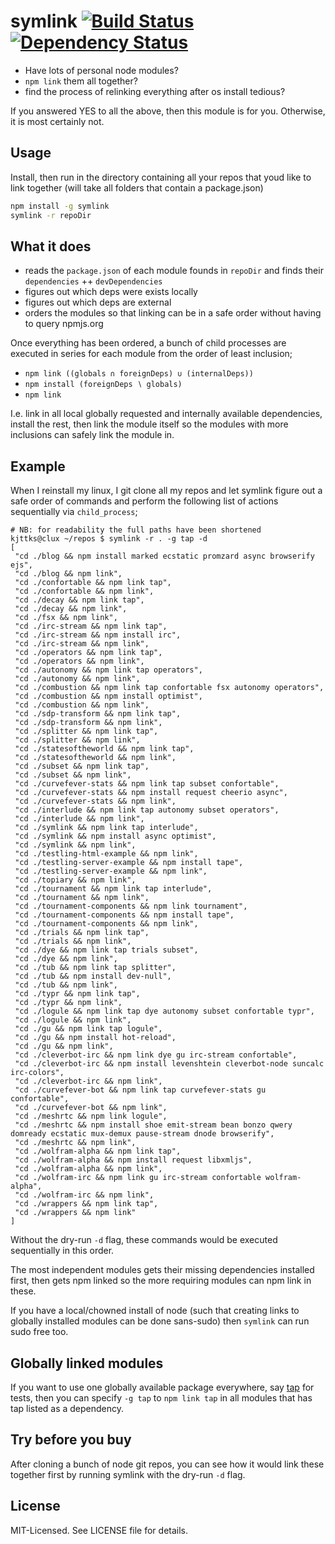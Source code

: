 # symlink [![Build Status](https://secure.travis-ci.org/clux/symlink.png)](http://travis-ci.org/clux/symlink) [![Dependency Status](https://david-dm.org/clux/symlink.png)](https://david-dm.org/clux/symlink)

- Have lots of personal node modules?
- `npm link` them all together?
- find the process of relinking everything after os install tedious?

If you answered YES to all the above, then this module is for you.
Otherwise, it is most certainly not.

## Usage
Install, then run in the directory containing all your repos that youd like to link together (will take all folders that contain a package.json)

```bash
npm install -g symlink
symlink -r repoDir
```

## What it does

- reads the `package.json` of each module founds in `repoDir` and finds their `dependencies` ++ `devDependencies`
- figures out which deps were exists locally
- figures out which deps are external
- orders the modules so that linking can be in a safe order without having to query npmjs.org

Once everything has been ordered, a bunch of child processes are executed in series for each module from the order of least inclusion;

- `npm link ((globals ∩ foreignDeps) ∪ (internalDeps))`
- `npm install (foreignDeps ∖ globals)`
- `npm link`

I.e. link in all local globally requested and internally available dependencies, install the rest, then link the module itself so the modules with more inclusions can safely link the module in.

## Example
When I reinstall my linux, I git clone all my repos and let symlink figure out a safe order of commands and perform the following list of actions sequentially via `child_process`;

```
# NB: for readability the full paths have been shortened
kjttks@clux ~/repos $ symlink -r . -g tap -d
[
 "cd ./blog && npm install marked ecstatic promzard async browserify ejs",
 "cd ./blog && npm link",
 "cd ./confortable && npm link tap",
 "cd ./confortable && npm link",
 "cd ./decay && npm link tap",
 "cd ./decay && npm link",
 "cd ./fsx && npm link",
 "cd ./irc-stream && npm link tap",
 "cd ./irc-stream && npm install irc",
 "cd ./irc-stream && npm link",
 "cd ./operators && npm link tap",
 "cd ./operators && npm link",
 "cd ./autonomy && npm link tap operators",
 "cd ./autonomy && npm link",
 "cd ./combustion && npm link tap confortable fsx autonomy operators",
 "cd ./combustion && npm install optimist",
 "cd ./combustion && npm link",
 "cd ./sdp-transform && npm link tap",
 "cd ./sdp-transform && npm link",
 "cd ./splitter && npm link tap",
 "cd ./splitter && npm link",
 "cd ./statesoftheworld && npm link tap",
 "cd ./statesoftheworld && npm link",
 "cd ./subset && npm link tap",
 "cd ./subset && npm link",
 "cd ./curvefever-stats && npm link tap subset confortable",
 "cd ./curvefever-stats && npm install request cheerio async",
 "cd ./curvefever-stats && npm link",
 "cd ./interlude && npm link tap autonomy subset operators",
 "cd ./interlude && npm link",
 "cd ./symlink && npm link tap interlude",
 "cd ./symlink && npm install async optimist",
 "cd ./symlink && npm link",
 "cd ./testling-html-example && npm link",
 "cd ./testling-server-example && npm install tape",
 "cd ./testling-server-example && npm link",
 "cd ./topiary && npm link",
 "cd ./tournament && npm link tap interlude",
 "cd ./tournament && npm link",
 "cd ./tournament-components && npm link tournament",
 "cd ./tournament-components && npm install tape",
 "cd ./tournament-components && npm link",
 "cd ./trials && npm link tap",
 "cd ./trials && npm link",
 "cd ./dye && npm link tap trials subset",
 "cd ./dye && npm link",
 "cd ./tub && npm link tap splitter",
 "cd ./tub && npm install dev-null",
 "cd ./tub && npm link",
 "cd ./typr && npm link tap",
 "cd ./typr && npm link",
 "cd ./logule && npm link tap dye autonomy subset confortable typr",
 "cd ./logule && npm link",
 "cd ./gu && npm link tap logule",
 "cd ./gu && npm install hot-reload",
 "cd ./gu && npm link",
 "cd ./cleverbot-irc && npm link dye gu irc-stream confortable",
 "cd ./cleverbot-irc && npm install levenshtein cleverbot-node suncalc irc-colors",
 "cd ./cleverbot-irc && npm link",
 "cd ./curvefever-bot && npm link tap curvefever-stats gu confortable",
 "cd ./curvefever-bot && npm link",
 "cd ./meshrtc && npm link logule",
 "cd ./meshrtc && npm install shoe emit-stream bean bonzo qwery domready ecstatic mux-demux pause-stream dnode browserify",
 "cd ./meshrtc && npm link",
 "cd ./wolfram-alpha && npm link tap",
 "cd ./wolfram-alpha && npm install request libxmljs",
 "cd ./wolfram-alpha && npm link",
 "cd ./wolfram-irc && npm link gu irc-stream confortable wolfram-alpha",
 "cd ./wolfram-irc && npm link",
 "cd ./wrappers && npm link tap",
 "cd ./wrappers && npm link"
]
```

Without the dry-run `-d` flag, these commands would be executed sequentially in this order.

The most independent modules gets their missing dependencies installed first, then gets npm linked so the more requiring modules can npm link in these.

If you have a local/chowned install of node (such that creating links to globally installed modules can be done sans-sudo) then `symlink` can run sudo free too.

## Globally linked modules
If you want to use one globally available package everywhere, say [tap](https://npmjs.org/package/tap) for tests, then you can specify `-g tap` to `npm link tap` in all modules that has tap listed as a dependency.

## Try before you buy
After cloning a bunch of node git repos, you can see how it would link these together first by running symlink with the dry-run `-d` flag.

## License
MIT-Licensed. See LICENSE file for details.
